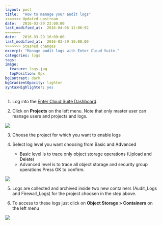 ```yaml
---
layout: post
title:  "How to manage your audit logs"
<<<<<<< Updated upstream
date:   2016-03-29 23:00:00
last_modified_at:  2016-04-06 12:06:92
=======
date:   2016-03-29 10:00:00
last_modified_at:  2016-03-29 10:00:00
>>>>>>> Stashed changes
excerpt: "Manage audit logs with Enter Cloud Suite."
categories: logs
tags:
image:
  feature: logs.jpg
  topPosition: 0px
bgContrast: dark
bgGradientOpacity: lighter
syntaxHighlighter: yes
---
```


1. Log into the <a href="https://dashboard.entercloudsuite.com" target="_blank">Enter Cloud Suite Dashboard</a>.

2. Click on **Projects** on the left menu. Note that only master user can manage users and projects and logs. 
<img class="responsive-guide-img" src="{{ site.baseurl_posts_img }}ecs-logs-auditlogs-01.png">

3. Choose the project for which you want to enable logs

4. Select log level you want choosing from Basic and Advanced
    * Basic level is to trace only object storage operations (Upload and Delete)
    * Advanced level is to trace all object storage and security group operations
Press OK to confirm.
<img class="responsive-guide-img" src="{{ site.baseurl_posts_img }}ecs-logs-auditlogs-02.png">

5. Logs are collected and archived inside two new containers (Audit_Logs and Firewall_Logs) for the project choosen in the step above.

6. To access to these logs just click on **Object Storage > Containers** on the left menu
<img class="responsive-guide-img" src="{{ site.baseurl_posts_img }}ecs-logs-auditlogs-03.png">